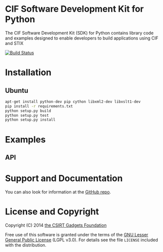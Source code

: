 # CIF Software Development Kit for Python
The CIF Software Development Kit (SDK) for Python contains library code and examples designed to enable developers to build applications using CIF and STIX

[![Build Status](https://travis-ci.org/csirtgadgets/py-cif-sdk-stix.png?branch=master)](https://travis-ci.org/csirtgadgets/py-cif-sdk-stix)

# Installation
## Ubuntu
  ```bash
  apt-get install python-dev pip cython libxml2-dev libxslt1-dev
  pip install -r requirements.txt
  python setup.py build
  python setup.py test
  python setup.py install
  ```
  
# Examples
## API

# Support and Documentation

You can also look for information at the [GitHub repo](https://github.com/csirtgadgets/py-cif-sdk-stix).

# License and Copyright

Copyright (C) 2014 [the CSIRT Gadgets Foundation](http://csirtgadgets.org)

Free use of this software is granted under the terms of the [GNU Lesser General Public License](https://www.gnu.org/licenses/lgpl.html) (LGPL v3.0). For details see the file ``LICENSE`` included with the distribution.
